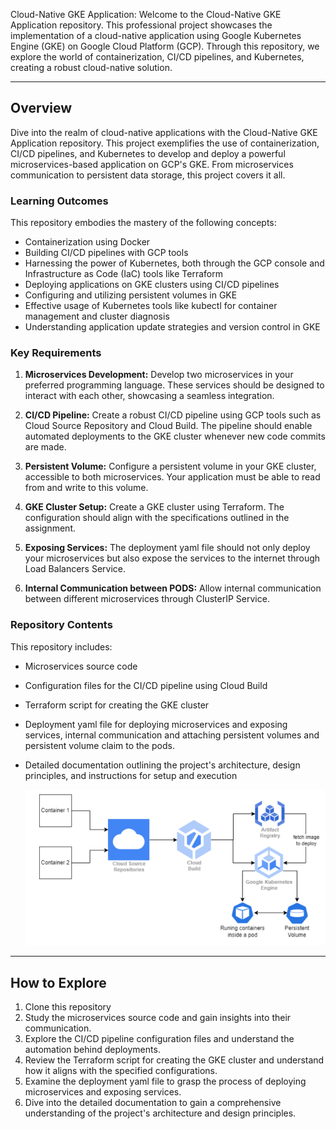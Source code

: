Cloud-Native GKE Application: Welcome to the Cloud-Native GKE Application repository. This professional project showcases the implementation of a cloud-native application using Google Kubernetes Engine (GKE) on Google Cloud Platform (GCP). Through this repository, we explore the world of containerization, CI/CD pipelines, and Kubernetes, creating a robust cloud-native solution.

---

## Overview

Dive into the realm of cloud-native applications with the Cloud-Native GKE Application repository. This project exemplifies the use of containerization, CI/CD pipelines, and Kubernetes to develop and deploy a powerful microservices-based application on GCP's GKE. From microservices communication to persistent data storage, this project covers it all.

### Learning Outcomes

This repository embodies the mastery of the following concepts:

- Containerization using Docker
- Building CI/CD pipelines with GCP tools
- Harnessing the power of Kubernetes, both through the GCP console and Infrastructure as Code (IaC) tools like Terraform
- Deploying applications on GKE clusters using CI/CD pipelines
- Configuring and utilizing persistent volumes in GKE
- Effective usage of Kubernetes tools like kubectl for container management and cluster diagnosis
- Understanding application update strategies and version control in GKE

### Key Requirements

1. **Microservices Development:** Develop two microservices in your preferred programming language. These services should be designed to interact with each other, showcasing a seamless integration.

2. **CI/CD Pipeline:** Create a robust CI/CD pipeline using GCP tools such as Cloud Source Repository and Cloud Build. The pipeline should enable automated deployments to the GKE cluster whenever new code commits are made.

3. **Persistent Volume:** Configure a persistent volume in your GKE cluster, accessible to both microservices. Your application must be able to read from and write to this volume.

4. **GKE Cluster Setup:** Create a GKE cluster using Terraform. The configuration should align with the specifications outlined in the assignment.

5. **Exposing Services:** The deployment yaml file should not only deploy your microservices but also expose the services to the internet through Load Balancers Service.

6. **Internal Communication between PODS:** Allow internal communication between different microservices through ClusterIP Service.

### Repository Contents

This repository includes:

- Microservices source code
- Configuration files for the CI/CD pipeline using Cloud Build
- Terraform script for creating the GKE cluster
- Deployment yaml file for deploying microservices and exposing services, internal communication and attaching persistent volumes and persistent volume claim to the pods.
- Detailed documentation outlining the project's architecture, design principles, and instructions for setup and execution

  <img width="595" alt="Screenshot 2023-08-08 at 8 00 27 PM" src="https://github.com/pateljay15/Cloud-Native-GKE-Application/blob/main/Architecture%20Diagram.png">

---

## How to Explore

1. Clone this repository
2. Study the microservices source code and gain insights into their communication.
3. Explore the CI/CD pipeline configuration files and understand the automation behind deployments.
4. Review the Terraform script for creating the GKE cluster and understand how it aligns with the specified configurations.
5. Examine the deployment yaml file to grasp the process of deploying microservices and exposing services.
6. Dive into the detailed documentation to gain a comprehensive understanding of the project's architecture and design principles.

